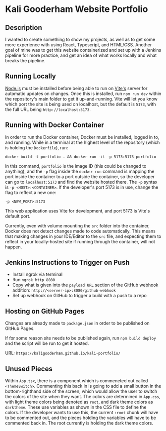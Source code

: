 # Kali Gooderham Website Portfolio

## Description

I wanted to create something to show my projects, as well as to get some more experience with using React, Typescript, and HTML/CSS.
Another goal of mine was to get this website containerized and set up with a Jenkins pipeline for more practice, and get an idea of what works locally and what breaks the pipeline.

## Running Locally

[Node.js](https://docs.npmjs.com/downloading-and-installing-node-js-and-npm) must be installed before being able to run on [Vite's](https://vite.dev/) server for automatic updates on changes.
Once this is installed, run `npm run dev` within the repository's main folder to get it up-and-running. Vite will let you know which port the site is being used on localhost, but the default is `5173`, with the full URL being `http://localhost:5173`.

## Running with Docker Container

In order to run the Docker container, Docker must be installed, logged in to, and running. While in a terminal at the highest level of the repository (which is holding the `Dockerfile`), run:

`docker build -t portfolio . && docker run -it -p 5173:5173 portfolio`

In this command, `portfolio` is the image ID (this could be changed to anything), and the `-p` flag inside the `docker run` command is mapping the port inside the container to a port outside the container, so the developer can go to `localhost:5173` and find the website hosted there. The `-p` syntax is `-p <HOST>:<CONTAINER>`. If the developer's port 5173 is in use, change the flag to reflect a new one:

`-p <NEW_PORT>:5173`

This web application uses Vite for development, and port 5173 is Vite's default port.

Currently, even with volume mounting the `src` folder into the container, Docker does not detect changes made to code automatically. This means that making changes in your IDE/Editor to the `src` file, and expecting them to reflect in your locally-hosted site if running through the container, will not happen.

## Jenkins Instructions to Trigger on Push

- Install ngrok via terminal
- Run `ngrok http 8080`
- Copy what is given into the `payload URL` section of the GitHub webhook addition: `http://<server-ip>:8080/github-webhook`
- Set up webhook on GitHub to trigger a build with a push to a repo

## Hosting on GitHub Pages

Changes are already made to `package.json` in order to be published on GitHub Pages.

If for some reason site needs to be published again, run `npm build deploy` and the script will be run to get it hosted.

URL: `https://kaligooderham.github.io/kali-portfolio/`

## Unused Pieces

Within `App.tsx`, there is a component which is commeneted out called `<ThemeSwitch>`. Commenting this back in is going to add a small button in the bottom-righthand side of the screen, which would allow the user to switch the colors of the site when they want. The colors are determined in `App.css`, with light theme colors being denoted as `root`, and dark theme colors as `darktheme`. These use variables as shown in the CSS file to define the colors. If the developer wants to use this, the current `:root` chunk will have to be commented out, and the pieces holding the variables will have to be commented back in. The root currently is holding the dark theme colors.
